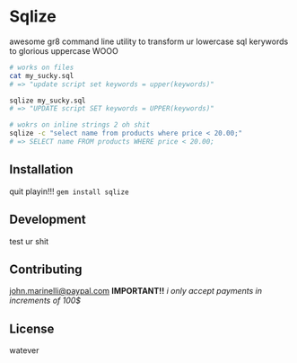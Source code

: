 # Sqlize

awesome gr8 command line utility to transform ur lowercase sql kerywords to glorious uppercase WOOO

```sh
# works on files
cat my_sucky.sql
# => "update script set keywords = upper(keywords)"

sqlize my_sucky.sql
# => "UPDATE script SET keywords = UPPER(keywords)"

# wokrs on inline strings 2 oh shit
sqlize -c "select name from products where price < 20.00;"
# => SELECT name FROM products WHERE price < 20.00;
```

## Installation
quit playin!!! `gem install sqlize` 

## Development
test ur shit

## Contributing
john.marinelli@paypal.com
__IMPORTANT!!__ *i only accept payments in increments of 100$*

## License
watever
